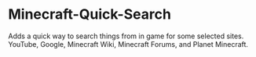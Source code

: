 # Minecraft-Quick-Search
Adds a quick way to search things from in game for some selected sites. YouTube, Google, Minecraft Wiki, Minecraft Forums, and Planet Minecraft.
